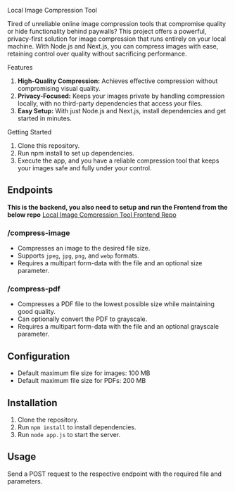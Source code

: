 Local Image Compression Tool

Tired of unreliable online image compression tools that compromise quality or hide functionality behind paywalls? This project offers a powerful, privacy-first solution for image compression that runs entirely on your local machine. With Node.js and Next.js, you can compress images with ease, retaining control over quality without sacrificing performance.

Features
1. **High-Quality Compression:** Achieves effective compression without compromising visual quality.
2. **Privacy-Focused:** Keeps your images private by handling compression locally, with no third-party dependencies that access your files.
3. **Easy Setup:** With just Node.js and Next.js, install dependencies and get started in minutes.

Getting Started
1. Clone this repository.
2. Run npm install to set up dependencies.
3. Execute the app, and you have a reliable compression tool that keeps your images safe and fully under your control.
## Endpoints

**This is the backend, you also need to setup and run the Frontend from the below repo**
[Local Image Compression Tool Frontend Repo](https://github.com/shashicode/compress-ui)

### /compress-image

- Compresses an image to the desired file size.
- Supports `jpeg`, `jpg`, `png`, and `webp` formats.
- Requires a multipart form-data with the file and an optional size parameter.

### /compress-pdf

- Compresses a PDF file to the lowest possible size while maintaining good quality.
- Can optionally convert the PDF to grayscale.
- Requires a multipart form-data with the file and an optional grayscale parameter.

## Configuration

- Default maximum file size for images: 100 MB
- Default maximum file size for PDFs: 200 MB

## Installation

1. Clone the repository.
2. Run `npm install` to install dependencies.
3. Run `node app.js` to start the server.

## Usage

Send a POST request to the respective endpoint with the required file and parameters.
